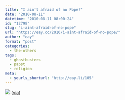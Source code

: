 ```yaml
---
title: "I ain't afraid of no Pope!"
date: "2010-08-11"
datetime: "2010-08-11 08:00:24"
id: "12798"
slug: "i-aint-afraid-of-no-pope"
url: "https://eay.cc/2010/i-aint-afraid-of-no-pope/"
author: "eay"
format: "post"
categories:
  - the-others
tags:
  - ghostbusters
  - papst
  - religion
meta:
  - yourls_shorturl: "http://eay.li/105"
---
```


![](https://eay.cc/uploads/2010/popebusters.gif) ([via](http://www.b3ta.com/board/10149830))
